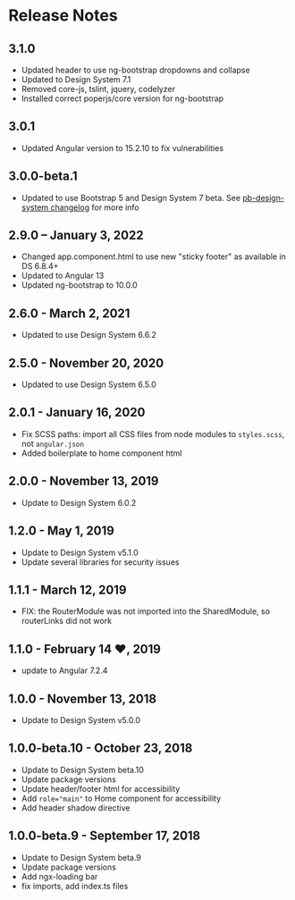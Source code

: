 # Release Notes

## 3.1.0

- Updated header to use ng-bootstrap dropdowns and collapse
- Updated to Design System 7.1
- Removed core-js, tslint, jquery, codelyzer
- Installed correct poperjs/core version for ng-bootstrap

## 3.0.1

- Updated Angular version to 15.2.10 to fix vulnerabilities

## 3.0.0-beta.1

- Updated to use Bootstrap 5 and Design System 7 beta. See [pb-design-system changelog](https://github.com/PBGUX/pb-design-system/blob/7.0.0-beta.1/CHANGELOG.md) for more info

## 2.9.0 – January 3, 2022

- Changed app.component.html to use new "sticky footer" as available in DS 6.8.4+
- Updated to Angular 13
- Updated ng-bootstrap to 10.0.0

## 2.6.0 - March 2, 2021

- Updated to use Design System 6.6.2

## 2.5.0 - November 20, 2020

- Updated to use Design System 6.5.0

## 2.0.1 - January 16, 2020

- Fix SCSS paths: import all CSS files from node modules to `styles.scss`, not `angular.json`
- Added boilerplate to home component html

## 2.0.0 - November 13, 2019

- Update to Design System 6.0.2

## 1.2.0 - May 1, 2019

- Update to Design System v5.1.0
- Update several libraries for security issues

## 1.1.1 - March 12, 2019

- FIX: the RouterModule was not imported into the SharedModule, so routerLinks did not work

## 1.1.0 - February 14 ❤, 2019

- update to Angular 7.2.4

## 1.0.0 - November 13, 2018

- Update to Design System v5.0.0

## 1.0.0-beta.10 - October 23, 2018

- Update to Design System beta.10
- Update package versions
- Update header/footer html for accessibility
- Add `role="main"` to Home component for accessibility
- Add header shadow directive

## 1.0.0-beta.9 - September 17, 2018

- Update to Design System beta.9
- Update package versions
- Add ngx-loading bar
- fix imports, add index.ts files
